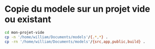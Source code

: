 # Copie du modele sur un projet vide ou existant

```sh
cd mon-projet-vide
cp -n '/home/william/Documents/models'/{.*,*} .
cp -rn '/home/william/Documents/models'/{src,app,public,build} .
```
